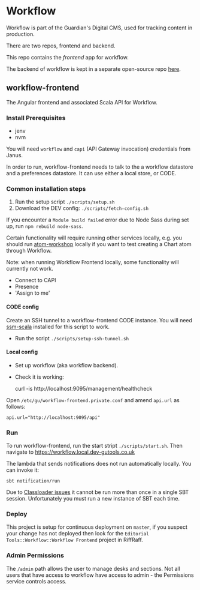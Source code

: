 # Workflow

Workflow is part of the Guardian's Digital CMS, used for tracking content in production. 

There are two repos, frontend and backend.

This repo contains the *frontend* app for workflow.

The backend of workflow is kept in a separate open-source repo [here](https://github.com/guardian/workflow).

## workflow-frontend

The Angular frontend and associated Scala API for Workflow. 

### Install Prerequisites

 * jenv
 * nvm
 
You will need `workflow` and `capi` (API Gateway invocation) credentials from Janus.

In order to run, workflow-frontend needs to talk to the a workflow datastore and a preferences datastore.
It can use either a local store, or CODE.

### Common installation steps

 1. Run the setup script `./scripts/setup.sh`
 1. Download the DEV config: `./scripts/fetch-config.sh`

If you encounter a `Module build failed` error due to Node Sass during set up, run `npm rebuild node-sass`.

Certain functionality will require running other services locally, e.g. you should run [atom-workshop](https://github.com/guardian/atom-workshop) locally if you want to test creating a Chart atom through Workflow.

Note: when running Workflow Frontend locally, some functionality will currently not work. 

  * Connect to CAPI
  * Presence 
  * 'Assign to me'

#### CODE config

Create an SSH tunnel to a workflow-frontend CODE instance.
You will need [ssm-scala](https://github.com/guardian/ssm-scala) installed for this script to work.

  * Run the script `./scripts/setup-ssh-tunnel.sh` 

#### Local config

  * Set up workflow (aka workflow backend).
  * Check it is working:
  
    curl -is http://localhost:9095/management/healthcheck

Open `/etc/gu/workflow-frontend.private.conf` and amend `api.url` as follows:

    api.url="http://localhost:9095/api"

### Run

To run workflow-frontend, run the start stript `./scripts/start.sh`. Then navigate to https://workflow.local.dev-gutools.co.uk

The lambda that sends notifications does not run automatically locally. You can invoke it:

```
sbt notification/run
```

Due to [Classloader issues](https://github.com/web-push-libs/webpush-java/issues/65) it cannot be run more than once in
a single SBT session. Unfortunately you must run a new instance of SBT each time.

### Deploy

This project is setup for continuous deployment on `master`, if you suspect your
change has not deployed then look for the 
`Editorial Tools::Workflow::Workflow Frontend` project in RiffRaff.

### Admin Permissions
The `/admin` path allows the user to manage desks and sections. 
Not all users that have access to workflow have access to admin - the Permissions service controls access.

